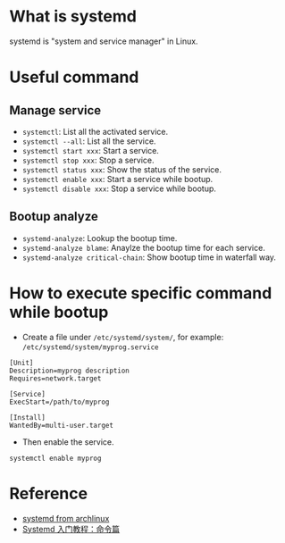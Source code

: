 # What is systemd

systemd is "system and service manager" in Linux.

# Useful command

## Manage service
* `systemctl`: List all the activated service.
* `systemctl --all`: List all the service.
* `systemctl start xxx`: Start a service.
* `systemctl stop xxx`: Stop a service.
* `systemctl status xxx`: Show the status of the service.
* `systemctl enable xxx`: Start a service while bootup.
* `systemctl disable xxx`: Stop a service while bootup.

## Bootup analyze
* `systemd-analyze`: Lookup the bootup time.
* `systemd-analyze blame`: Anaylze the bootup time for each service.
* `systemd-analyze critical-chain`: Show bootup time in waterfall way.

# How to execute specific command while bootup

* Create a file under `/etc/systemd/system/`, for example: `/etc/systemd/system/myprog.service`

```
[Unit]
Description=myprog description
Requires=network.target

[Service]
ExecStart=/path/to/myprog

[Install]
WantedBy=multi-user.target
```

* Then enable the service.

```
systemctl enable myprog
```

# Reference

* [systemd from archlinux](https://wiki.archlinux.org/index.php/Systemd)
* [Systemd 入门教程：命令篇](http://www.ruanyifeng.com/blog/2016/03/systemd-tutorial-commands.html)
